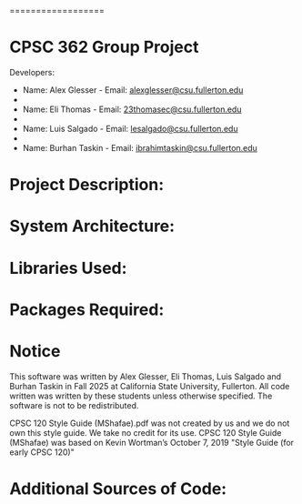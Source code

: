 ==================
# CPSC 362 Group Project
Developers:
* Name: Alex Glesser - Email: alexglesser@csu.fullerton.edu
* 
* Name: Eli Thomas - Email: 23thomasec@csu.fullerton.edu
* 
* Name: Luis Salgado - Email: lesalgado@csu.fullerton.edu
*
* Name: Burhan Taskin - Email: ibrahimtaskin@csu.fullerton.edu



# Project Description:





# System Architecture:





# Libraries Used:





# Packages Required:





# Notice

This software was written by Alex Glesser, Eli Thomas, Luis Salgado and Burhan Taskin in Fall 2025 at California State University, Fullerton.
All code written was written by these students unless otherwise specified. The software is not to be redistributed.

CPSC 120 Style Guide (MShafae).pdf was not created by us and we do not own this style guide. We take no credit for its use.
CPSC 120 Style Guide (MShafae) was based on Kevin Wortman’s October 7, 2019 "Style Guide (for early CPSC 120)"

# Additional Sources of Code:
